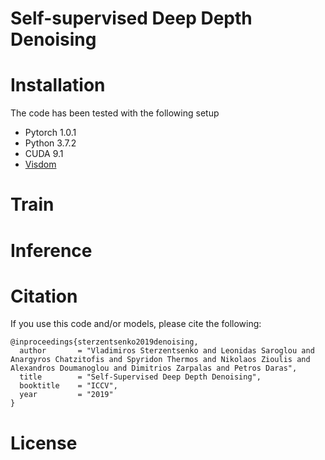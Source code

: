 # Self-supervised Deep Depth Denoising

# Installation
The code has been tested with the following setup
  * Pytorch 1.0.1
  * Python 3.7.2
  * CUDA 9.1
  * [Visdom](https://github.com/facebookresearch/visdom)
  
# Train

# Inference

# Citation
If you use this code and/or models, please cite the following:
```
@inproceedings{sterzentsenko2019denoising,
  author       = "Vladimiros Sterzentsenko and Leonidas Saroglou and Anargyros Chatzitofis and Spyridon Thermos and Nikolaos Zioulis and Alexandros Doumanoglou and Dimitrios Zarpalas and Petros Daras",
  title        = "Self-Supervised Deep Depth Denoising",
  booktitle    = "ICCV",
  year         = "2019"
}
```

# License
